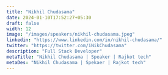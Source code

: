 ```yaml
---
title: "Nikhil Chudasama"
date: 2024-01-10T17:52:27+05:30
draft: false
width: 12
image: "/images/speakers/nikhil-chudasama.jpeg"
linkedin: "https://www.linkedin.com/in/nikhil-chudasama/"
twitter: "https://twitter.com/iNikChudasama"
description: "Full Stack Developer"
metaTitle: "Nikhil Chudasama | Speaker | Rajkot tech"
metaDes: "Nikhil Chudasama | Spekaer | Rajkot tech"
---
```

